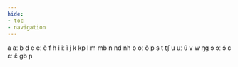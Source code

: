 ```yaml
---
hide:
- toc
- navigation
---
```

a
aː
b
d
e
eː
ẽ
f
h
i
iː
ĩ
j
k
kp
l
m
mb
n
nd
nh
o
oː
õ
p
s
t
t̠ʃ
u
uː
ũ
v
w
ŋɡ
ɔ
ɔː
ɔ̃
ɛ
ɛː
ɛ̃
ɡb
ɲ
